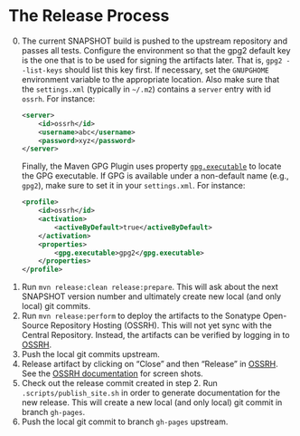 # The Release Process

0. The current SNAPSHOT build is pushed to the upstream repository and passes
   all tests. Configure the environment so that the gpg2 default key is the one
   that is to be used for signing the artifacts later. That is,
   `gpg2 --list-keys` should list this key first. If necessary, set the
   `GNUPGHOME` environment variable to the appropriate location.
   Also make sure that the `settings.xml` (typically in `~/.m2`) contains a
   `server` entry with id `ossrh`. For instance:
   ```xml
   <server>
       <id>ossrh</id>
       <username>abc</username>
       <password>xyz</password>
   </server>
   ```
   Finally, the Maven GPG Plugin uses property
   [`gpg.executable`](https://maven.apache.org/plugins/maven-gpg-plugin/sign-mojo.html#executable)
   to locate the GPG executable. If GPG is available under a non-default name
   (e.g., `gpg2`), make sure to set it in your `settings.xml`. For instance:
   ```xml
   <profile>
       <id>ossrh</id>
       <activation>
           <activeByDefault>true</activeByDefault>
       </activation>
       <properties>
           <gpg.executable>gpg2</gpg.executable>
       </properties>
   </profile>
   ```
1. Run `mvn release:clean release:prepare`. This will ask about the next
   SNAPSHOT version number and ultimately create new local (and only local)
   git commits.
2. Run `mvn release:perform` to deploy the artifacts to the Sonatype
   Open-Source Repository Hosting (OSSRH). This will not yet sync with the
   Central Repository. Instead, the artifacts can be verified by logging in to
   [OSSRH](https://oss.sonatype.org/).
3. Push the local git commits upstream.
4. Release artifact by clicking on “Close” and then “Release” in
   [OSSRH](https://oss.sonatype.org/). See the
   [OSSRH documentation](http://central.sonatype.org/pages/releasing-the-deployment.html)
   for screen shots.
5. Check out the release commit created in step 2. Run
   `.scripts/publish_site.sh` in order to generate documentation for the new
   release. This will create a new local (and only local) git commit in branch
   `gh-pages`.
6. Push the local git commit to branch `gh-pages` upstream.
